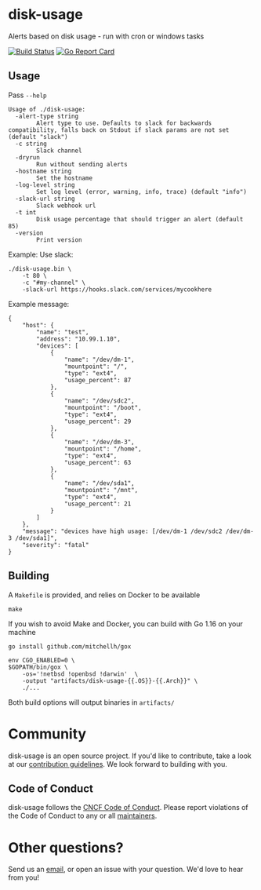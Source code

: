# disk-usage
Alerts based on disk usage - run with cron or windows tasks

[![Build Status](https://travis-ci.com/observIQ/disk-usage.svg?branch=master)](https://travis-ci.com/observIQ/disk-usage)
[![Go Report Card](https://goreportcard.com/badge/github.com/observIQ/disk-usage)](https://goreportcard.com/report/github.com/observIQ/disk-usage)

## Usage
Pass `--help`
```
Usage of ./disk-usage:
  -alert-type string
    	Alert type to use. Defaults to slack for backwards compatibility, falls back on Stdout if slack params are not set (default "slack")
  -c string
    	Slack channel
  -dryrun
    	Run without sending alerts
  -hostname string
    	Set the hostname
  -log-level string
    	Set log level (error, warning, info, trace) (default "info")
  -slack-url string
    	Slack webhook url
  -t int
    	Disk usage percentage that should trigger an alert (default 85)
  -version
    	Print version
```

Example: Use slack:
```
./disk-usage.bin \
    -t 80 \
    -c "#my-channel" \
    -slack-url https://hooks.slack.com/services/mycookhere
```

Example message:
```
{
    "host": {
        "name": "test",
        "address": "10.99.1.10",
        "devices": [
            {
                "name": "/dev/dm-1",
                "mountpoint": "/",
                "type": "ext4",
                "usage_percent": 87
            },
            {
                "name": "/dev/sdc2",
                "mountpoint": "/boot",
                "type": "ext4",
                "usage_percent": 29
            },
            {
                "name": "/dev/dm-3",
                "mountpoint": "/home",
                "type": "ext4",
                "usage_percent": 63
            },
            {
                "name": "/dev/sda1",
                "mountpoint": "/mnt",
                "type": "ext4",
                "usage_percent": 21
            }
        ]
    },
    "message": "devices have high usage: [/dev/dm-1 /dev/sdc2 /dev/dm-3 /dev/sda1]",
    "severity": "fatal"
}
```

## Building
A `Makefile` is provided, and relies on Docker to be available
```
make
```

If you wish to avoid Make and Docker, you can build with
Go 1.16 on your machine
```
go install github.com/mitchellh/gox

env CGO_ENABLED=0 \
$GOPATH/bin/gox \
    -os='!netbsd !openbsd !darwin'  \
    -output "artifacts/disk-usage-{{.OS}}-{{.Arch}}" \
    ./...
```

Both build options will output binaries in `artifacts/`

# Community

disk-usage is an open source project. If you'd like to contribute, take a look at our [contribution guidelines](/docs/CONTRIBUTING.md). We look forward to building with you.

## Code of Conduct

disk-usage follows the [CNCF Code of Conduct](https://github.com/cncf/foundation/blob/master/code-of-conduct.md). Please report violations of the Code of Conduct to any or all [maintainers](/docs/MAINTAINERS.md).

# Other questions?

Send us an [email](mailto:support@observiq.com), or open an issue with your question. We'd love to hear from you!
